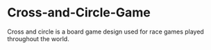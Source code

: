 # Cross-and-Circle-Game
Cross and circle is a board game design used for race games played throughout the world.
